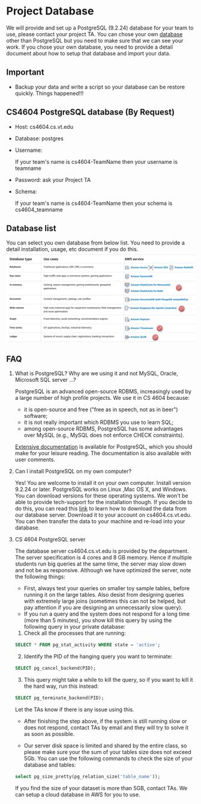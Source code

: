 # Project Database 

We will provide and set up a PostgreSQL (9.2.24) database for your team to use, please contact your project TA. You can chose your own [database]() other than PostgreSQL but you need to make sure that we can see your work. If you chose your own database, you need to provide a detail document about how to setup that database and import your data. 

## Important
* Backup your data and write a script so your database can be restore quickly. Things happened!!! 

## CS4604 PostgreSQL database (By Request)
* Host: cs4604.cs.vt.edu
* Database: postgres
* Username:

    If your team's name is cs4604-TeamName then your username is teamname
* Password: ask your Project TA
* Schema:

    If your team's name is cs4604-TeamName then your schema is cs4604_teamname

## Database list
You can select you own database from below list. You need to provide a detail installation, usage, etc document if you do this.
<img src="images/database.png" />


## FAQ

1. What is PostgreSQL? Why are we using it and not MySQL, Oracle, Microsoft SQL server ...?

    PostgreSQL is an advanced open-source RDBMS, increasingly used by a large number of high profile projects. We use it in CS 4604 because:

    * it is open-source and free ("free as in speech, not as in beer") software;
    * it is not really important which RDBMS you use to learn SQL;
    * among open-source RDBMS, PostgreSQL has some advantages over MySQL (e.g., MySQL does not enforce CHECK constraints).

    [Extensive documentation](https://www.postgresql.org/docs/9.2/index.html) is available for PostgreSQL, which you should make for your leisure reading. The documentation is also available with user comments.

2. Can I install PostgreSQL on my own computer?

    Yes! You are welcome to install it on your own computer. Install version 9.2.24 or later. PostgreSQL works on Linux ,Mac OS X, and Windows. You can download versions for these operating systems. We won't be able to provide tech-support for the installation though. If you decide to do this, you can read this [link](https://www.postgresql.org/docs/9.2/app-pgdump.html) to learn how to download the data from our database server. Download it to your account on cs4604.cs.vt.edu. You can then transfer the data to your machine and re-load into your database.

3. CS 4604 PostgreSQL server

    The database server cs4604.cs.vt.edu is provided by the department. The server specification is 4 cores and 8 GB memory. Hence if multiple students run big queries at the same time, the server may slow down and not be as responsive. Although we have optimized the server, note the following things:
    * First, always test your queries on smaller toy sample tables, before running it on the large tables. Also desist from designing queries with extremely large joins (sometimes this can not be helped, but pay attention if you are designing an unnecessarily slow query).
    * If you run a query and the system does not respond for a long time (more than 5 minutes), you show kill this query by using the following query in your private database:
    1. Check all the processes that are running:
    ```sql
    SELECT * FROM pg_stat_activity WHERE state = 'active';
    ```
    2. Identify the PID of the hanging query you want to terminate:
    ```sql
    SELECT pg_cancel_backend(PID);
    ```
    3. This query might take a while to kill the query, so if you want to kill it the hard way, run this instead:
    ```sql
    SELECT pg_terminate_backend(PID);
    ```
     Let the TAs know if there is any issue using this.
    
    * After finishing the step above, if the system is still running slow or does not respond, contact TAs by email and they will try to solve it as soon as possible.
    
    * Our server disk space is limited and shared by the entire class, so please make sure your the sum of your tables size does not exceed 5Gb. You can use the following commands to check the size of your database and tables:
    ```sql
    select pg_size_pretty(pg_relation_size('table_name'));
    ```
    If you find the size of your dataset is more than 5GB, contact TAs. We can setup a cloud database in AWS for you to use.
